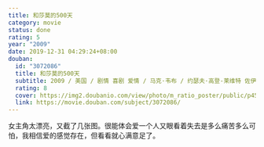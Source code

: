 ```yaml
---
title: 和莎莫的500天
category: movie
status: done
rating: 5
year: "2009"
date: 2019-12-31 04:29:24+08:00
douban:
  id: "3072086"
  title: 和莎莫的500天
  subtitle: 2009 / 美国 / 剧情 喜剧 爱情 / 马克·韦布 / 约瑟夫·高登-莱维特 佐伊·丹斯切尔
  rating: 8
  cover: https://img2.doubanio.com/view/photo/m_ratio_poster/public/p455251312.jpg
  link: https://movie.douban.com/subject/3072086/
---
```


女主角太漂亮，又截了几张图。很能体会爱一个人又眼看着失去是多么痛苦多么可怕，我相信爱的感觉存在，但看看就心满意足了。
